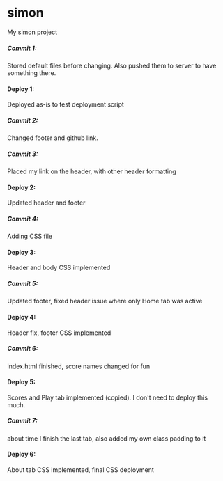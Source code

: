 # simon
My simon project

##### Commit 1: 
Stored default files before changing. Also pushed them to server to have something there.

#### Deploy 1: 
Deployed as-is to test deployment script

##### Commit 2:
Changed footer and github link.

##### Commit 3:
Placed my link on the header, with other header formatting

#### Deploy 2:
Updated header and footer

##### Commit 4:
Adding CSS file

#### Deploy 3:
Header and body CSS implemented

##### Commit 5:
Updated footer, fixed header issue where only Home tab was active

#### Deploy 4:
Header fix, footer CSS implemented

##### Commit 6:
index.html finished, score names changed for fun

#### Deploy 5:
Scores and Play tab implemented (copied). I don't need to deploy this much.

##### Commit 7:
about time I finish the last tab, also added my own class padding to it

#### Deploy 6:
About tab CSS implemented, final CSS deployment
